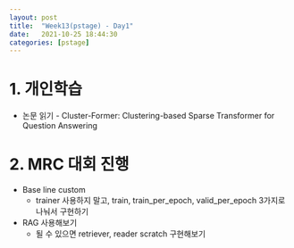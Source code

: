 ```yaml
---
layout: post
title:  "Week13(pstage) - Day1"
date:   2021-10-25 18:44:30
categories: [pstage]
---
```


# 1. 개인학습
* 논문 읽기 - Cluster-Former: Clustering-based Sparse Transformer for Question Answering

# 2. MRC 대회 진행
* Base line custom
    * trainer 사용하지 말고, train, train_per_epoch, valid_per_epoch 3가지로 나눠서 구현하기
* RAG 사용해보기
    * 될 수 있으면 retriever, reader scratch 구현해보기